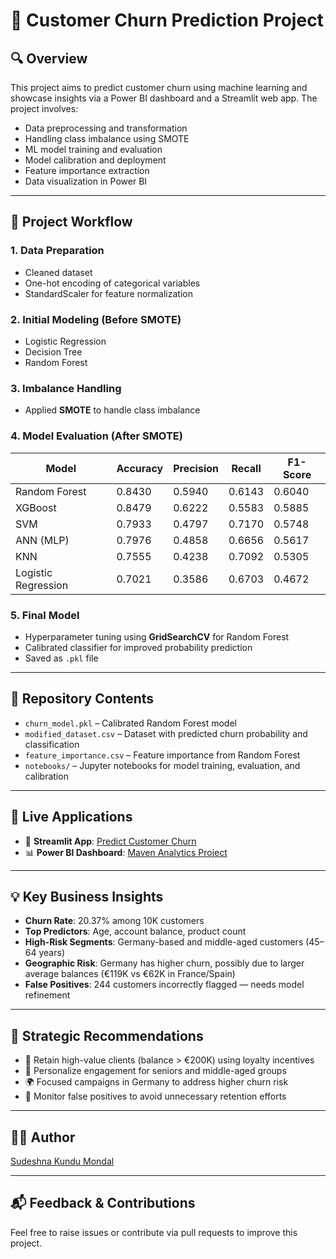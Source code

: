 # 🧮 Customer Churn Prediction Project

## 🔍 Overview
This project aims to predict customer churn using machine learning and showcase insights via a Power BI dashboard and a Streamlit web app. The project involves:
- Data preprocessing and transformation
- Handling class imbalance using SMOTE
- ML model training and evaluation
- Model calibration and deployment
- Feature importance extraction
- Data visualization in Power BI

---

## 📂 Project Workflow

### 1. Data Preparation
- Cleaned dataset
- One-hot encoding of categorical variables
- StandardScaler for feature normalization

### 2. Initial Modeling (Before SMOTE)
- Logistic Regression
- Decision Tree
- Random Forest

### 3. Imbalance Handling
- Applied **SMOTE** to handle class imbalance

### 4. Model Evaluation (After SMOTE)
| Model              | Accuracy | Precision | Recall  | F1-Score |
|-------------------|----------|-----------|---------|----------|
| Random Forest      | 0.8430   | 0.5940    | 0.6143  | 0.6040   |
| XGBoost            | 0.8479   | 0.6222    | 0.5583  | 0.5885   |
| SVM                | 0.7933   | 0.4797    | 0.7170  | 0.5748   |
| ANN (MLP)          | 0.7976   | 0.4858    | 0.6656  | 0.5617   |
| KNN                | 0.7555   | 0.4238    | 0.7092  | 0.5305   |
| Logistic Regression| 0.7021   | 0.3586    | 0.6703  | 0.4672   |

### 5. Final Model
- Hyperparameter tuning using **GridSearchCV** for Random Forest
- Calibrated classifier for improved probability prediction
- Saved as `.pkl` file

---

## 📁 Repository Contents
- `churn_model.pkl` – Calibrated Random Forest model
- `modified_dataset.csv` – Dataset with predicted churn probability and classification
- `feature_importance.csv` – Feature importance from Random Forest
- `notebooks/` – Jupyter notebooks for model training, evaluation, and calibration

---

## 🚀 Live Applications

- 🔗 **Streamlit App**: [Predict Customer Churn](https://customer-churn-prediction-rkoy.onrender.com/)
- 📊 **Power BI Dashboard**: [Maven Analytics Project](https://mavenanalytics.io/project/31894)

---

## 💡 Key Business Insights

- **Churn Rate**: 20.37% among 10K customers
- **Top Predictors**: Age, account balance, product count
- **High-Risk Segments**: Germany-based and middle-aged customers (45–64 years)
- **Geographic Risk**: Germany has higher churn, possibly due to larger average balances (€119K vs €62K in France/Spain)
- **False Positives**: 244 customers incorrectly flagged — needs model refinement

---

## 🎯 Strategic Recommendations

- 🏦 Retain high-value clients (balance > €200K) using loyalty incentives
- 👥 Personalize engagement for seniors and middle-aged groups
- 🌍 Focused campaigns in Germany to address higher churn risk
- 🧪 Monitor false positives to avoid unnecessary retention efforts

---

## 👩‍💻 Author
[Sudeshna Kundu Mondal](https://github.com/sudeshna1991621)

---

## 📬 Feedback & Contributions
Feel free to raise issues or contribute via pull requests to improve this project.

